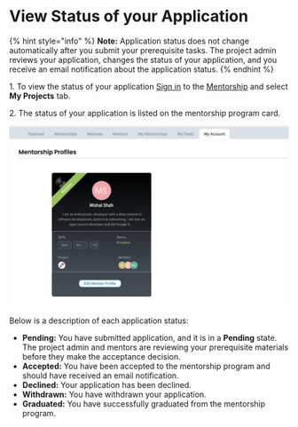 # View Status of your Application

{% hint style="info" %}
**Note:** Application status does not change automatically after you submit your prerequisite tasks. The project admin reviews your application, changes the status of your application, and you receive an email notification about the application status.
{% endhint %}

1\. To view the status of your application [Sign in](../../sso/sign-in/) to the [Mentorship](https://mentorship.lfx.linuxfoundation.org) and select **My Projects** tab.&#x20;

2\. The status of your application is listed on the mentorship program card.

![](<../../.gitbook/assets/Mentorship Profile.png>)

Below is a description of each application status:

* **Pending:** You have submitted application, and it is in a **Pending** state. The project admin and mentors are reviewing your prerequisite materials before they make the acceptance decision.&#x20;
* **Accepted:** You have been accepted to the mentorship program and should have received an email notification.
* **Declined:** Your application has been declined.
* **Withdrawn:** You have withdrawn your application.
* **Graduated:** You have successfully graduated from the mentorship program.
